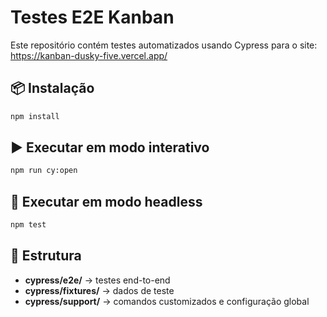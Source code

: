 # Testes E2E Kanban

Este repositório contém testes automatizados usando Cypress para o site:
https://kanban-dusky-five.vercel.app/

## 📦 Instalação
```bash
npm install
```

## ▶️ Executar em modo interativo
```bash
npm run cy:open
```

## 🚀 Executar em modo headless
```bash
npm test
```

## 📂 Estrutura
- **cypress/e2e/** → testes end-to-end
- **cypress/fixtures/** → dados de teste
- **cypress/support/** → comandos customizados e configuração global
